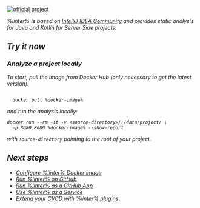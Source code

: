 [//]: # (title: Qodana JVM Community)

[![official project](https://jb.gg/badges/official-flat-square.svg)](https://confluence.jetbrains.com/display/ALL/JetBrains+on+GitHub)

<var name="linter" value="Qodana JVM Community"/>

%linter% is based on [IntelliJ IDEA Community](https://www.jetbrains.com/idea/) and provides static analysis for Java and Kotlin for Server Side projects.

## Try it now

### Analyze a project locally

<p><include src="lib_qd.xml" include-id="jvm-project-setup-note"/></p>

To start, pull the image from Docker Hub (only necessary to get the latest version):

<var name="docker-image" value="jetbrains/qodana-jvm-community"/>

<code style="block" lang="shell">
  docker pull %docker-image%
</code>

and run the analysis locally:

```shell
docker run --rm -it -v <source-directory>/:/data/project/ \ 
  -p 8080:8080 %docker-image% --show-report
```

with `source-directory` pointing to the root of your project.

<p>
<include src="lib_qd.xml" include-id="show-report-command-explanation"/>
</p>

## Next steps

- <a href="qodana-intellij-docker-readme.md">Configure %linter% Docker image</a>
- <a href="qodana-intellij-github-action.md">Run %linter% on GitHub</a>
- <a href="qodana-intellij-github-application.md">Run %linter% as a GitHub App</a>
- <a href="service.md">Use %linter% as a Service</a>
- <a href="ci.md">Extend your CI/CD with %linter% plugins</a>
